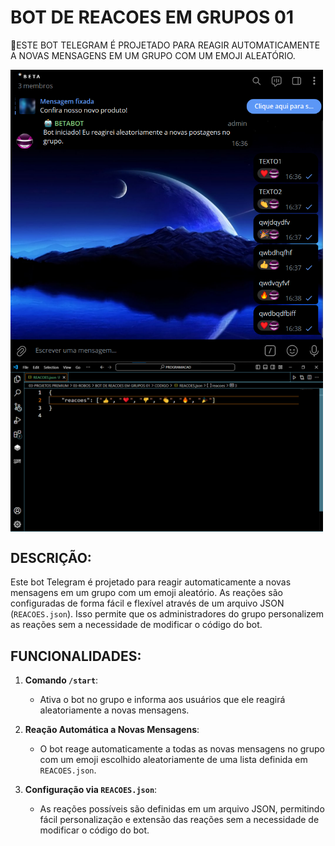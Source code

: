 # BOT DE REACOES EM GRUPOS 01
🤖ESTE BOT TELEGRAM É PROJETADO PARA REAGIR AUTOMATICAMENTE A NOVAS MENSAGENS EM UM GRUPO COM UM EMOJI ALEATÓRIO.

<img src="./IMAGENS/FOTO_1.png" align="center" width="500"> <br>
<img src="./IMAGENS/FOTO_2.png" align="center" width="500"> <br>

## DESCRIÇÃO:
Este bot Telegram é projetado para reagir automaticamente a novas mensagens em um grupo com um emoji aleatório. As reações são configuradas de forma fácil e flexível através de um arquivo JSON (`REACOES.json`). Isso permite que os administradores do grupo personalizem as reações sem a necessidade de modificar o código do bot.

## FUNCIONALIDADES:
1. **Comando `/start`**:
   - Ativa o bot no grupo e informa aos usuários que ele reagirá aleatoriamente a novas mensagens.
   
2. **Reação Automática a Novas Mensagens**:
   - O bot reage automaticamente a todas as novas mensagens no grupo com um emoji escolhido aleatoriamente de uma lista definida em `REACOES.json`.

3. **Configuração via `REACOES.json`**:
   - As reações possíveis são definidas em um arquivo JSON, permitindo fácil personalização e extensão das reações sem a necessidade de modificar o código do bot.

